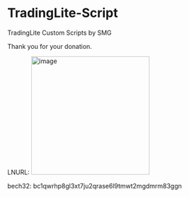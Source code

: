 # TradingLite-Script
TradingLite Custom Scripts by SMG


Thank you for your donation.

LNURL: <img width="267" alt="image" src="https://user-images.githubusercontent.com/86971113/202863960-41e84cef-7d63-4d0b-b9ea-9b6a868c8314.png">

bech32: bc1qwrhp8gl3xt7ju2qrase6l9tmwt2mgdmrm83ggn
